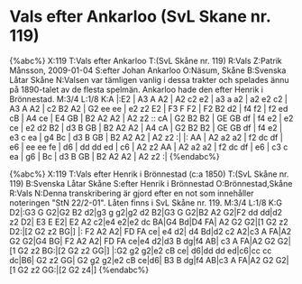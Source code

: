 # Vals efter Ankarloo (SvL Skane nr. 119)

{%abc%}
X:119
T:Vals efter Ankarloo
T:(SvL Skåne nr. 119)
R:Vals
Z:Patrik Månsson, 2009-01-04
S:efter Johan Ankarloo
O:Näsum, Skåne
B:Svenska Låtar Skåne
N:Valsen var tämligen vanlig i dessa trakter och spelades ännu på 1890-talet av de flesta spelmän. Ankarloo hade den efter Henrik i Brönnestad.
M:3/4
L:1/8
K:A
|:E2 | A3 A A2 | A2 c2 e2 | a3 a a2 | a2 e2 c2 | A3 A A2 | c2 B2 A2 |
G2 ee ee | e2 z2 E2 | F3 F F2 | F2 B2 d2 | f4 f2 | f2 ed cB |
A4 ce | E4 GB | B2 A2 A2 | A2 z2 :: cA | G2 B2 B2 | GE GB df |
f4 e2 | e2 ce | e2 d2 B2 | d3 B GB | B2 A2 A2 | A4 cA | G2 B2 B2 |
GE GB df | f4 e2 | e3 c ea | g4 Bc | d3 B GB | B2 A2 A2 | A2 z2 :|
|: AA | A2 a2 a2 | f2 dc df | e6 | ee ee fe | d6 |
dd dd ed | c6 | A2 z2 AA | A2 a2 a2 | f2 dc df |
e6 | c3 c ea | g6 | Bc | d3 B GB | B2 A2 A2 | A2 z2 :|
{%endabc%}

{%abc%}
X:119
T:Vals efter Henrik i Brönnestad (c:a 1850)
T:(SvL Skåne nr. 119)
B:Svenska Låtar Skåne
S:efter Henrik i Brönnestad
O:Brönnestad,Skåne
R:Vals
N:Denna transkribering är gjord efter en not som innehåller noteringen "StN 22/2-01". Låten finns i SvL Skåne nr. 119. 
M:3/4
L:1/8
K:G
D2|:G3 G G2|G2 B2 d2|g3 g g2|g2 d2 B2|G3 G G2|B2 A2 G2|F2 dd dd|d2 z2 D2|
E3 E E2| E2 A2 c2|e4 e2|e2 dc BA|G4 Bd|D4 FA| A2 G2 G2|[1 G2 z2 D2:|[2 G2 z2 BG|]
|: F2 A2 A2| FD FA ce| e4 d2| d4 Bd|d2 c2 A2|c3 A FA|A2 G2 G2|G4 BG| 
F2 A2 A2| FD FA ce|e4 d2|d3 B dg|f4 AB| c3 A FA|A2 G2 G2|[1 G2 z2 BG:|[2 G2 z2 GG|]
|:G2 g2 g2|e2 cB ce| d6|dd dd ed|c6|cc cc dc|B6| G2 z2 GG|
G2 g2 g2|e2 cB ce|d6| B3 B dg|f4 AB|c3 A FA|A2 G2 G2|[1 G2 z2 GG:|[2 G2 z4|] 
{%endabc%}

